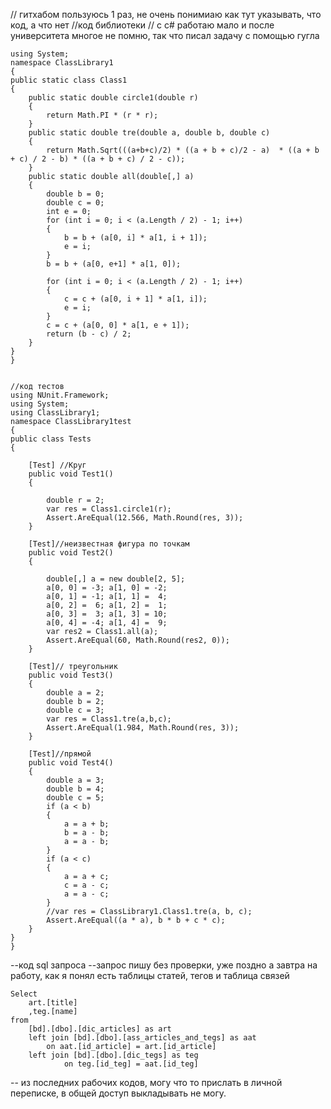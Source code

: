 // гитхабом пользуюсь 1 раз, не очень понимиаю как тут указывать, что код, а что нет
//код библиотеки
// с c# работаю мало и после университета многое не помню, так что писал задачу с помощью гугла

 	using System;
	namespace ClassLibrary1
	{
    public static class Class1
    {
        public static double circle1(double r)
        {
            return Math.PI * (r * r);
        }
        public static double tre(double a, double b, double c)
        {
            return Math.Sqrt(((a+b+c)/2) * ((a + b + c)/2 - a)  * ((a + b + c) / 2 - b) * ((a + b + c) / 2 - c));
        }
        public static double all(double[,] a)
        {
            double b = 0;
            double c = 0;
            int e = 0;
            for (int i = 0; i < (a.Length / 2) - 1; i++)
            {
                b = b + (a[0, i] * a[1, i + 1]);
                e = i;
            }
            b = b + (a[0, e+1] * a[1, 0]);
           
            for (int i = 0; i < (a.Length / 2) - 1; i++)
            {
                c = c + (a[0, i + 1] * a[1, i]);
                e = i;
            }
            c = c + (a[0, 0] * a[1, e + 1]);
            return (b - c) / 2;
        }
    }
	}


	//код тестов
	using NUnit.Framework;
	using System;
	using ClassLibrary1;
	namespace ClassLibrary1test
	{
    public class Tests
    {

        [Test] //Круг
        public void Test1()
        {

            double r = 2;
            var res = Class1.circle1(r);
            Assert.AreEqual(12.566, Math.Round(res, 3));
        }

        [Test]//неизвестная фигура по точкам
        public void Test2()
        {

            double[,] a = new double[2, 5];
            a[0, 0] = -3; a[1, 0] = -2;
            a[0, 1] = -1; a[1, 1] =  4;
            a[0, 2] =  6; a[1, 2] =  1;
            a[0, 3] =  3; a[1, 3] = 10;
            a[0, 4] = -4; a[1, 4] =  9;
            var res2 = Class1.all(a);
            Assert.AreEqual(60, Math.Round(res2, 0));
        }

        [Test]// треугольник
        public void Test3()
        {
            double a = 2;
            double b = 2;
            double c = 3;
            var res = Class1.tre(a,b,c);
            Assert.AreEqual(1.984, Math.Round(res, 3));
        }

        [Test]//прямой
        public void Test4()
        {
            double a = 3;
            double b = 4;
            double c = 5;
            if (a < b)
            {
                a = a + b;
                b = a - b;
                a = a - b;
            }
            if (a < c)
            {
                a = a + c;
                c = a - c;
                a = a - c;
            }
            //var res = ClassLibrary1.Class1.tre(a, b, c);
            Assert.AreEqual((a * a), b * b + c * c);
        }
    }
	}
	
--код sql запроса
--запрос пишу без проверки, уже поздно а завтра на работу, как я понял есть таблицы статей, тегов и таблица связей

	Select
  		art.[title]
  		,teg.[name]
 	from
  		[bd].[dbo].[dic_articles] as art
  		left join [bd].[dbo].[ass_articles_and_tegs] as aat
		    on aat.[id_article] = art.[id_article]
  		left join [bd].[dbo].[dic_tegs] as teg
    			on teg.[id_teg] = aat.[id_teg]

-- из последних рабочих кодов, могу что то прислать в личной переписке, в общей доступ выкладывать не могу.
 
